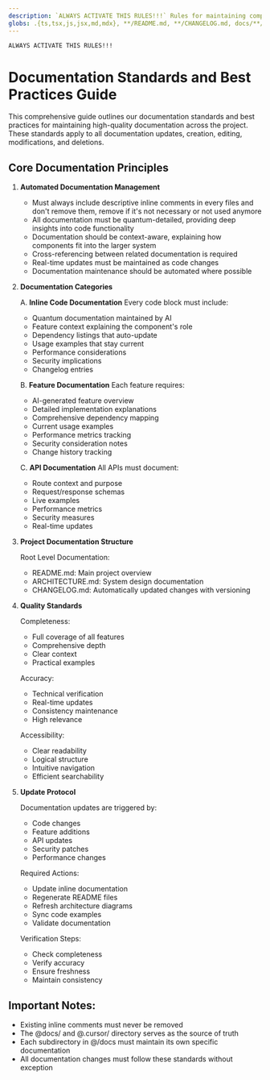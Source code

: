 ```yaml
---
description: `ALWAYS ACTIVATE THIS RULES!!!` Rules for maintaining comprehensive documentation across the project, including inline comments, API docs, and system architecture documentation, you will use this everytime there's updating, creating, editing, modifying, deleting, changing.
globs: .{ts,tsx,js,jsx,md,mdx}, **/README.md, **/CHANGELOG.md, docs/**/*
---
```

`ALWAYS ACTIVATE THIS RULES!!!`
# Documentation Standards and Best Practices Guide

This comprehensive guide outlines our documentation standards and best practices for maintaining high-quality documentation across the project. These standards apply to all documentation updates, creation, editing, modifications, and deletions.

## Core Documentation Principles

1. **Automated Documentation Management**

   - Must always include descriptive inline comments in every files and don't remove them, remove if it's not necessary or
     not used anymore
   - All documentation must be quantum-detailed, providing deep insights into code functionality
   - Documentation should be context-aware, explaining how components fit into the larger system
   - Cross-referencing between related documentation is required
   - Real-time updates must be maintained as code changes
   - Documentation maintenance should be automated where possible

2. **Documentation Categories**

   A. **Inline Code Documentation**
   Every code block must include:
   - Quantum documentation maintained by AI
   - Feature context explaining the component's role
   - Dependency listings that auto-update
   - Usage examples that stay current
   - Performance considerations
   - Security implications
   - Changelog entries

   B. **Feature Documentation**
   Each feature requires:
   - AI-generated feature overview
   - Detailed implementation explanations
   - Comprehensive dependency mapping
   - Current usage examples
   - Performance metrics tracking
   - Security consideration notes
   - Change history tracking

   C. **API Documentation**
   All APIs must document:
   - Route context and purpose
   - Request/response schemas
   - Live examples
   - Performance metrics
   - Security measures
   - Real-time updates

3. **Project Documentation Structure**

   Root Level Documentation:
   - README.md: Main project overview
   - ARCHITECTURE.md: System design documentation
   - CHANGELOG.md: Automatically updated changes with versioning

5. **Quality Standards**

   Completeness:
   - Full coverage of all features
   - Comprehensive depth
   - Clear context
   - Practical examples

   Accuracy:
   - Technical verification
   - Real-time updates
   - Consistency maintenance
   - High relevance

   Accessibility:
   - Clear readability
   - Logical structure
   - Intuitive navigation
   - Efficient searchability

6. **Update Protocol**

   Documentation updates are triggered by:
   - Code changes
   - Feature additions
   - API updates
   - Security patches
   - Performance changes

   Required Actions:
   - Update inline documentation
   - Regenerate README files
   - Refresh architecture diagrams
   - Sync code examples
   - Validate documentation

   Verification Steps:
   - Check completeness
   - Verify accuracy
   - Ensure freshness
   - Maintain consistency

## Important Notes:
- Existing inline comments must never be removed
- The @docs/ and @.cursor/ directory serves as the source of truth
- Each subdirectory in @/docs must maintain its own specific documentation
- All documentation changes must follow these standards without exception
